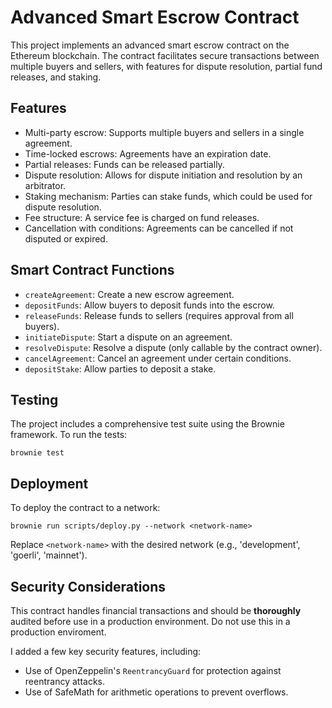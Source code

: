 # Advanced Smart Escrow Contract

This project implements an advanced smart escrow contract on the Ethereum blockchain. The contract facilitates secure transactions between multiple buyers and sellers, with features for dispute resolution, partial fund releases, and staking.

## Features

- Multi-party escrow: Supports multiple buyers and sellers in a single agreement.
- Time-locked escrows: Agreements have an expiration date.
- Partial releases: Funds can be released partially.
- Dispute resolution: Allows for dispute initiation and resolution by an arbitrator.
- Staking mechanism: Parties can stake funds, which could be used for dispute resolution.
- Fee structure: A service fee is charged on fund releases.
- Cancellation with conditions: Agreements can be cancelled if not disputed or expired.

## Smart Contract Functions

- `createAgreement`: Create a new escrow agreement.
- `depositFunds`: Allow buyers to deposit funds into the escrow.
- `releaseFunds`: Release funds to sellers (requires approval from all buyers).
- `initiateDispute`: Start a dispute on an agreement.
- `resolveDispute`: Resolve a dispute (only callable by the contract owner).
- `cancelAgreement`: Cancel an agreement under certain conditions.
- `depositStake`: Allow parties to deposit a stake.

## Testing

The project includes a comprehensive test suite using the Brownie framework. To run the tests:

```
brownie test
```

## Deployment

To deploy the contract to a network:

```
brownie run scripts/deploy.py --network <network-name>
```

Replace `<network-name>` with the desired network (e.g., 'development', 'goerli', 'mainnet').

## Security Considerations

This contract handles financial transactions and should be **thoroughly** audited before use in a production environment. Do not use this in a production enviroment.

I added a few key security features, including:

- Use of OpenZeppelin's `ReentrancyGuard` for protection against reentrancy attacks.
- Use of SafeMath for arithmetic operations to prevent overflows.



